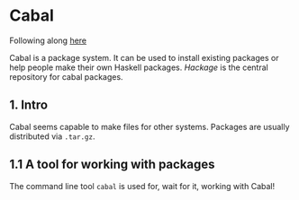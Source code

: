 # Cabal
Following along [here](https://www.haskell.org/cabal/users-guide/intro.html)

Cabal is a package system.
It can be used to install existing packages or help people make their own Haskell packages.
*Hackage* is the central repository for cabal packages.

## 1. Intro
Cabal seems capable to make files for other systems.
Packages are usually distributed via `.tar.gz`.


## 1.1 A tool for working with packages
The command line tool `cabal` is used for, wait for it, working with Cabal!
